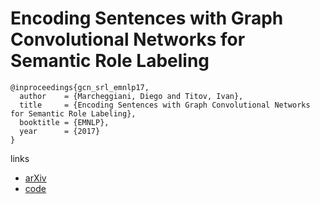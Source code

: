 #  Encoding Sentences with Graph Convolutional Networks for Semantic Role Labeling

```
@inproceedings{gcn_srl_emnlp17,
  author    = {Marcheggiani, Diego and Titov, Ivan},
  title     = {Encoding Sentences with Graph Convolutional Networks for Semantic Role Labeling},
  booktitle = {EMNLP},
  year      = {2017}
}
```

links
- [arXiv](https://arxiv.org/abs/1703.04826)
- [code](https://github.com/diegma/neural-dep-srl)
